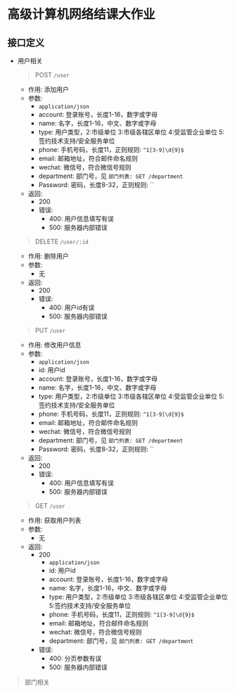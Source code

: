 # 高级计算机网络结课大作业

## 接口定义
* 用户相关
    > POST `/user`
    * 作用: 添加用户
    * 参数: 
        * `application/json`
        * account: 登录账号，长度1-16，数字或字母
        * name: 名字，长度1-16，中文、数字或字母
        * type: 用户类型，2:市级单位 3:市级各辖区单位 4:受监管企业单位 5:签约技术支持/安全服务单位
        * phone: 手机号码，长度11，正则规则: `^1[3-9]\d{9}$`
        * email: 邮箱地址，符合邮件命名规则
        * wechat: 微信号，符合微信号规则
        * department: 部门号，见 `部门列表: GET /department`
        * Password: 密码，长度8-32，正则规则: ``
    * 返回:
        * 200
        * 错误: 
            * 400: 用户信息填写有误
            * 500: 服务器内部错误
            
    > DELETE `/user/:id`
    * 作用: 删除用户
    * 参数: 
        * 无
    * 返回:
        * 200
        * 错误:
            * 400: 用户id有误
            * 500: 服务器内部错误
         
    > PUT `/user`
    * 作用: 修改用户信息
    * 参数: 
        * `application/json`
        * id: 用户id
        * account: 登录账号，长度1-16，数字或字母
        * name: 名字，长度1-16，中文、数字或字母
        * type: 用户类型，2:市级单位 3:市级各辖区单位 4:受监管企业单位 5:签约技术支持/安全服务单位
        * phone: 手机号码，长度11，正则规则: `^1[3-9]\d{9}$`
        * email: 邮箱地址，符合邮件命名规则
        * wechat: 微信号，符合微信号规则
        * department: 部门号，见 `部门列表: GET /department`
        * Password: 密码，长度8-32，正则规则: ``
    * 返回:
        * 200
        * 错误: 
            * 400: 用户信息填写有误
            * 500: 服务器内部错误

    > GET `/user`
    * 作用: 获取用户列表
    * 参数:
        * 无
    * 返回:
        * 200
            * `application/json`
            * id: 用户id
            * account: 登录账号，长度1-16，数字或字母
            * name: 名字，长度1-16，中文、数字或字母
            * type: 用户类型，2:市级单位 3:市级各辖区单位 4:受监管企业单位 5:签约技术支持/安全服务单位
            * phone: 手机号码，长度11，正则规则: `^1[3-9]\d{9}$`
            * email: 邮箱地址，符合邮件命名规则
            * wechat: 微信号，符合微信号规则
            * department: 部门号，见 `部门列表: GET /department`
        * 错误:
            * 400: 分页参数有误
            * 500: 服务器内部错误

> 部门相关